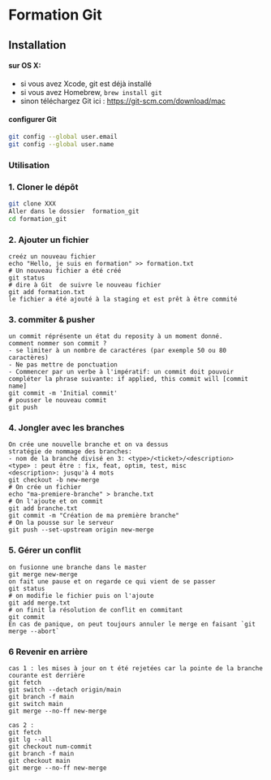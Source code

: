 Formation Git
=============
## Installation
#### sur OS X:
- si vous avez Xcode, git est déjà installé
- si vous avez Homebrew, `brew install git`
- sinon téléchargez Git ici : https://git-scm.com/download/mac

#### configurer Git
``` bash
git config --global user.email 
git config --global user.name
```
### Utilisation

### 1. Cloner le dépôt
``` bash
git clone XXX
Aller dans le dossier  formation_git
cd formation_git
```
### 2. Ajouter un fichier 
``` 
creéz un nouveau fichier 
echo "Hello, je suis en formation" >> formation.txt
# Un nouveau fichier a été créé
git status
# dire à Git  de suivre le nouveau fichier
git add formation.txt
le fichier a été ajouté à la staging et est prêt à être commité
```

### 3. commiter & pusher
```
un commit réprésente un état du reposity à un moment donné.
comment nommer son commit ?
- se limiter à un nombre de caractéres (par exemple 50 ou 80 caractères)
- Ne pas mettre de ponctuation
- Commencer par un verbe à l'impératif: un commit doit pouvoir compléter la phrase suivante: if applied, this commit will [commit name]
git commit -m 'Initial commit'
# pousser le nouveau commit
git push
```
### 4. Jongler avec les branches
```
On crée une nouvelle branche et on va dessus
stratégie de nommage des branches: 
- nom de la branche divisé en 3: <type>/<ticket>/<description>
<type> : peut être : fix, feat, optim, test, misc 
<description>: jusqu'à 4 mots
git checkout -b new-merge
# On crée un fichier
echo "ma-premiere-branche" > branche.txt
# On l'ajoute et on commit
git add branche.txt
git commit -m "Création de ma première branche"
# On la pousse sur le serveur 
git push --set-upstream origin new-merge
```
### 5. Gérer un conflit

```
on fusionne une branche dans le master
git merge new-merge
on fait une pause et on regarde ce qui vient de se passer
git status 
# on modifie le fichier puis on l'ajoute
git add merge.txt
# on finit la résolution de conflit en commitant
git commit
En cas de panique, on peut toujours annuler le merge en faisant `git merge --abort`
```
### 6 Revenir en arrière

```
cas 1 : les mises à jour on t été rejetées car la pointe de la branche courante est derrière
git fetch
git switch --detach origin/main
git branch -f main 
git switch main
git merge --no-ff new-merge

cas 2 :
git fetch
git lg --all
git checkout num-commit
git branch -f main
git checkout main
git merge --no-ff new-merge

```